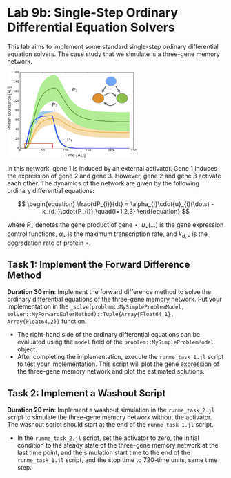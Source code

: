 # Lab 9b: Single-Step Ordinary Differential Equation Solvers
This lab aims to implement some standard single-step ordinary differential equation solvers.
The case study that we simulate is a three-gene memory network.

<!-- ![alt text](figs/ThreeGene-Network.png "Title") -->
<img src="figs/ThreeGene-Network.png" width="300" height="200">


In this network, gene 1 is induced by an external activator. Gene 1 induces the expression of gene 2 and gene 3. 
However, gene 2 and gene 3 activate each other. The dynamics of the network are given by the following ordinary differential equations:

$$
\begin{equation}
\frac{dP_{i}}{dt} = \alpha_{i}\cdot{u}_{i}(\dots) - k_{d,i}\cdot{P_{i}},\quad{i=1,2,3}
\end{equation}
$$

where $P_{\star}$ denotes the gene product of gene $\star$, $u_{\star}(\dots)$ is the gene expression control functions, $\alpha_{\star}$ is the maximum transcription rate, and $k_{d,\star}$ is the degradation rate of protein $\star$.

## Task 1: Implement the Forward Difference Method
__Duration 30 min__: Implement the forward difference method to solve the ordinary differential equations of the three-gene memory network. Put your implementation in the `_solve(problem::MySimpleProblemModel, solver::MyForwardEulerMethod)::Tuple{Array{Float64,1}, Array{Float64,2}}` function. 
* The right-hand side of the ordinary differential equations can be evaluated using the `model` field of the `problem::MySimpleProblemModel` object. 
* After completing the implementation, execute the `runme_task_1.jl` script to test your implementation. This script will plot the gene expression of the three-gene memory network and plot the estimated solutions.

## Task 2: Implement a Washout Script
__Duration 20 min__: Implement a washout simulation in the `runme_task_2.jl` script to simulate the three-gene memory network without the activator. The washout script should start at the end of the `runme_task_1.jl` script. 
* In the `runme_task_2.jl` script, set the activator to zero, the initial condition to the steady state of the three-gene memory network at the last time point, and the simulation start time to the end of the `runme_task_1.jl` script, and the stop time to 720-time units, same time step.